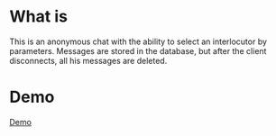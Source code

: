 # What is
This is an anonymous chat with the ability to select an interlocutor by parameters.
Messages are stored in the database, but after the client disconnects, all his messages are deleted.

# Demo
[Demo](https://github.com/user-attachments/assets/6654c619-c73c-43ad-bd8b-a19a8f7f1e5d)

